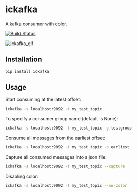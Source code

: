 # ickafka

A kafka consumer with color.

[![Build Status](https://travis-ci.org/davegallant/ickafka.svg?branch=master)](https://travis-ci.org/davegallant/ickafka)

![ickafka_gif](https://user-images.githubusercontent.com/4519234/47589203-7d648080-d936-11e8-8b05-b111d75c0ae4.gif)

## Installation

```bash
pip install ickafka
```

## Usage

Start consuming at the latest offset:

```bash
ickafka -s localhost:9092 -t my_test_topic
```

To specify a consumer group name (default is None):

```bash
ickafka -s localhost:9092 -t my_test_topic -g testgroup
```

Consume all messages from the earliest offset:

```bash
ickafka -s localhost:9092 -t my_test_topic -o earliest
```

Capture all consumed messages into a json file:

```bash
ickafka -s localhost:9092 -t my_test_topic --capture
```

Disabling color:

```bash
ickafka -s localhost:9092 -t my_test_topic --no-color
```
